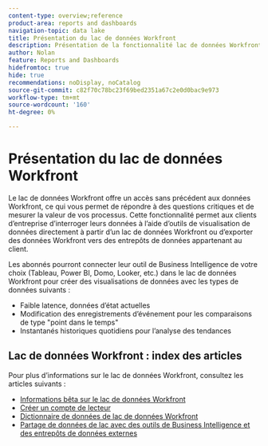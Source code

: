 ```yaml
---
content-type: overview;reference
product-area: reports and dashboards
navigation-topic: data lake
title: Présentation du lac de données Workfront
description: Présentation de la fonctionnalité lac de données Workfront
author: Nolan
feature: Reports and Dashboards
hidefromtoc: true
hide: true
recommendations: noDisplay, noCatalog
source-git-commit: c82f70c78bc23f69bed2351a67c2e0d0bac9e973
workflow-type: tm+mt
source-wordcount: '160'
ht-degree: 0%

---
```


# Présentation du lac de données Workfront

Le lac de données Workfront offre un accès sans précédent aux données Workfront, ce qui vous permet de répondre à des questions critiques et de mesurer la valeur de vos processus. Cette fonctionnalité permet aux clients d’entreprise d’interroger leurs données à l’aide d’outils de visualisation de données directement à partir d’un lac de données Workfront ou d’exporter des données Workfront vers des entrepôts de données appartenant au client.

Les abonnés pourront connecter leur outil de Business Intelligence de votre choix (Tableau, Power BI, Domo, Looker, etc.) dans le lac de données Workfront pour créer des visualisations de données avec les types de données suivants :

* Faible latence, données d’état actuelles
* Modification des enregistrements d’événement pour les comparaisons de type &quot;point dans le temps&quot;
* Instantanés historiques quotidiens pour l’analyse des tendances

## Lac de données Workfront : index des articles

Pour plus d’informations sur le lac de données Workfront, consultez les articles suivants :

* [Informations bêta sur le lac de données Workfront](/help/quicksilver/product-announcements/betas/data-lake-beta/data-lake-beta-information.md)
* [Créer un compte de lecteur](/help/quicksilver/reports-and-dashboards/data-lake/create-a-reader-account.md)
* [Dictionnaire de données de lac de données Workfront](/help/quicksilver/reports-and-dashboards/data-lake/data-dictionary.md)
* [Partage de données de lac avec des outils de Business Intelligence et des entrepôts de données externes](/help/quicksilver/reports-and-dashboards/data-lake/share-data-externally.md)
<!-- * [Basic Workfront data lake query examples](/help/quicksilver/reports-and-dashboards/data-lake/basic-query-examples.md) -->
